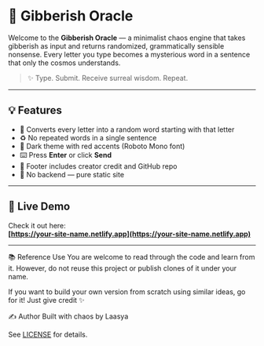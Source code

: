 # 🔮 Gibberish Oracle

Welcome to the **Gibberish Oracle** — a minimalist chaos engine that takes gibberish as input and returns randomized, grammatically sensible nonsense. Every letter you type becomes a mysterious word in a sentence that only the cosmos understands.

> ✨ Type. Submit. Receive surreal wisdom. Repeat.

---

## 💡 Features

- 🔡 Converts every letter into a random word starting with that letter
- ♻️ No repeated words in a single sentence
- 🎨 Dark theme with red accents (Roboto Mono font)
- ⌨️ Press **Enter** or click **Send**
- 📜 Footer includes creator credit and GitHub repo
- 🚫 No backend — pure static site

---

## 🚀 Live Demo

Check it out here:  
**[https://your-site-name.netlify.app](https://your-site-name.netlify.app)**

---
📚 Reference Use
You are welcome to read through the code and learn from it.
However, do not reuse this project or publish clones of it under your name.

If you want to build your own version from scratch using similar ideas, go for it!
Just give credit ✨

✍️ Author
Built with chaos by Laasya

See [LICENSE](./LICENSE) for details.
